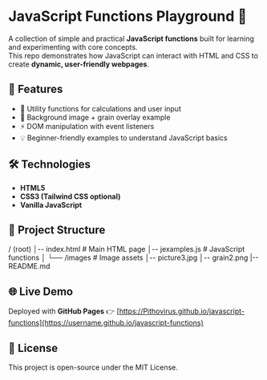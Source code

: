 # JavaScript Functions Playground 🎯

A collection of simple and practical **JavaScript functions** built for learning and experimenting with core concepts.  
This repo demonstrates how JavaScript can interact with HTML and CSS to create **dynamic, user-friendly webpages**.

## 🚀 Features
- 📌 Utility functions for calculations and user input
- 🎨 Background image + grain overlay example
- ⚡ DOM manipulation with event listeners
- 💡 Beginner-friendly examples to understand JavaScript basics

## 🛠️ Technologies
- **HTML5**
- **CSS3 (Tailwind CSS optional)**
- **Vanilla JavaScript**

## 📂 Project Structure
/ (root)
│-- index.html # Main HTML page
│-- jexamples.js # JavaScript functions
│
└── /images # Image assets
│-- picture3.jpg
│-- grain2.png
|-- README.md

## 🌐 Live Demo
Deployed with **GitHub Pages** 👉 [https://Pithovirus.github.io/javascript-functions](https://username.github.io/javascript-functions)

## 📜 License
This project is open-source under the MIT License.
